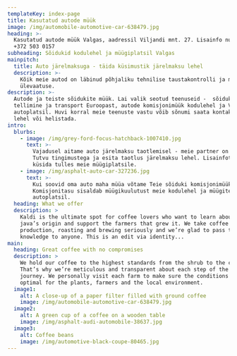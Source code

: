 ```yaml
---
templateKey: index-page
title: Kasutatud autode müük
image: /img/automobile-automotive-car-638479.jpg
heading: >-
  Kasutatud autode müük Valgas, aadressil Viljandi mnt. 27. Lisainfo numbril
  +372 503 0157
subheading: Sõidukid kodulehel ja müügiplatsil Valgas
mainpitch:
  title: Auto järelmaksuga - täida küsimustik järelmaksu lehel
  description: >-
    Kõik meie autod on läbinud põhjaliku tehnilise taustakontrolli ja müügieelse
    ülevaatuse.
description: >-
  Autode ja teiste sõidukite müük. Lai valik seotud teenuseid -  sõidukite
  tellimine ja transport Euroopast, autode komisjonimüük kodulehel ja Valga
  autoplatsil. Huvi korral meie teenuste vastu võib sõnumi saata kontaktide
  lehel või helistada.
intro:
  blurbs:
    - image: /img/grey-ford-focus-hatchback-1007410.jpg
      text: >-
        Vajadusel aitame auto järelmaksu taotlemisel - meie partner on Inbank.
        Tutvu tingimustega ja esita taotlus järelmaksu lehel. Lisainfot võib
        küsida tulles meie müügiplatsile.
    - image: /img/asphalt-auto-car-327236.jpg
      text: >-
        Kui soovid oma auto maha müüa võtame Teie sõiduki komisjonimüüki.
        Komisjonitasu sisaldab müügikuulutust meie kodulehel ja müügiteenust
        autoplatsil.
  heading: What we offer
  description: >
    Kaldi is the ultimate spot for coffee lovers who want to learn about their
    java’s origin and support the farmers that grew it. We take coffee
    production, roasting and brewing seriously and we’re glad to pass that
    knowledge to anyone. This is an edit via identity...
main:
  heading: Great coffee with no compromises
  description: >
    We hold our coffee to the highest standards from the shrub to the cup.
    That’s why we’re meticulous and transparent about each step of the coffee’s
    journey. We personally visit each farm to make sure the conditions are
    optimal for the plants, farmers and the local environment.
  image1:
    alt: A close-up of a paper filter filled with ground coffee
    image: /img/automobile-automotive-car-638479.jpg
  image2:
    alt: A green cup of a coffee on a wooden table
    image: /img/asphalt-audi-automobile-38637.jpg
  image3:
    alt: Coffee beans
    image: /img/automotive-black-coupe-80465.jpg
---
```


